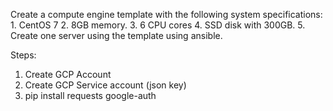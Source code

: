 Create a compute engine template with the following system specifications:
    1. CentOS 7
    2. 8GB memory.
    3. 6 CPU cores
    4. SSD disk with 300GB.
    5. Create one server using the template using ansible.


Steps:
1. Create GCP Account
2. Create GCP Service account (json key)
3. pip install requests google-auth